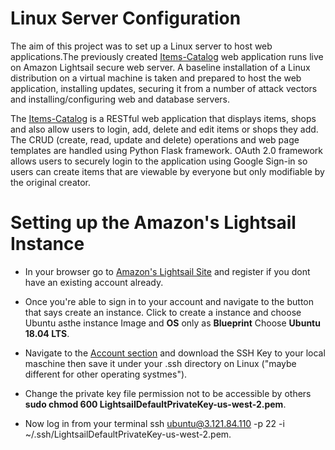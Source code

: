 # Linux Server Configuration


The aim of this project was to set up a Linux server to host web applications.The previously created [Items-Catalog](https://github.com/Casneil/Items-Catalog) web application runs live on Amazon Lightsail secure web server. A baseline installation of a Linux distribution on a virtual machine is taken and prepared to host the web application, installing updates, securing it from a number of attack vectors and installing/configuring web and database servers.

The [Items-Catalog](https://github.com/Casneil/Items-Catalog)  is a RESTful web application that displays items, shops and also allow users to login, add, delete and edit items or shops they add. The CRUD (create, read, update and delete) operations and web page templates are handled using Python Flask framework. OAuth 2.0 framework allows users to securely login to the application using Google Sign-in so users can create items that are viewable by everyone but only modifiable by the original creator.

# Setting up the Amazon's Lightsail Instance 

* In your browser go to [Amazon's Lightsail Site](https://lightsail.aws.amazon.com) and register if you dont have an existing account already.

* Once you're able to sign in  to your account and navigate to the button that says create an instance. Click to create a instance and choose Ubuntu asthe instance Image and **OS** only as **Blueprint** Choose **Ubuntu 18.04 LTS**.  

* Navigate to the [Account section](https://lightsail.aws.amazon.com/ls/webapp/account/profile) and download the SSH Key to your local maschine then save it under your .ssh directory on Linux ("maybe different for other operating systmes"). 

* Change the private key file permission not to be accessible by others **sudo chmod 600 LightsailDefaultPrivateKey-us-west-2.pem**.

* Now log in from your terminal ssh ubuntu@3.121.84.110 -p 22 -i ~/.ssh/LightsailDefaultPrivateKey-us-west-2.pem.
